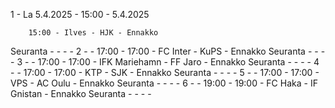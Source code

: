 1 - La 5.4.2025 - 15:00 - 5.4.2025
        
        15:00 - Ilves - HJK - Ennakko
Seuranta - - - -
2 -  - 17:00 - 17:00 - FC Inter - KuPS - Ennakko
Seuranta - - - -
3 -  - 17:00 - 17:00 - IFK Mariehamn - FF Jaro - Ennakko
Seuranta - - - -
4 -  - 17:00 - 17:00 - KTP - SJK - Ennakko
Seuranta - - - -
5 -  - 17:00 - 17:00 - VPS - AC Oulu - Ennakko
Seuranta - - - -
6 -  - 19:00 - 19:00 - FC Haka - IF Gnistan - Ennakko
Seuranta - - - -
